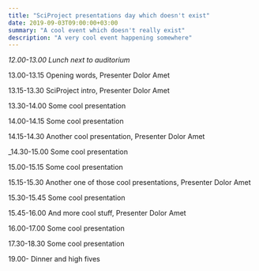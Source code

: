 ```yaml
---
title: "SciProject presentations day which doesn't exist"
date: 2019-09-03T09:00:00+03:00
summary: "A cool event which doesn't really exist"
description: "A very cool event happening somewhere"
---
```


_12.00-13.00 Lunch next to auditorium_  

13.00-13.15 Opening words, Presenter Dolor Amet

13.15-13.30 SciProject intro, Presenter Dolor Amet

13.30-14.00 Some cool presentation

14.00-14.15 Some cool presentation

14.15-14.30 Another cool presentation, Presenter Dolor Amet
  
_14.30-15.00 Some cool presentation
  
15.00-15.15 Some cool presentation

15.15-15.30 Another one of those cool presentations, Presenter Dolor Amet

15.30-15.45 Some cool presentation

15.45-16.00 And more cool stuff, Presenter Dolor Amet

16.00-17.00 Some cool presentation

17.30-18.30 Some cool presentation

19.00- Dinner and high fives